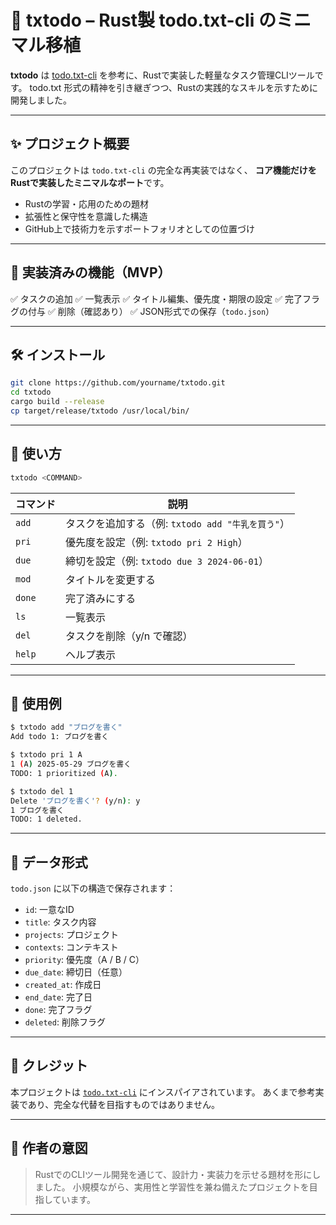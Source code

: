 # 📝 txtodo – Rust製 todo.txt-cli のミニマル移植

**txtodo** は [todo.txt-cli](https://github.com/todotxt/todo.txt-cli) を参考に、Rustで実装した軽量なタスク管理CLIツールです。
todo.txt 形式の精神を引き継ぎつつ、Rustの実践的なスキルを示すために開発しました。

---

## ✨ プロジェクト概要

このプロジェクトは `todo.txt-cli` の完全な再実装ではなく、
**コア機能だけをRustで実装したミニマルなポート**です。

- Rustの学習・応用のための題材
- 拡張性と保守性を意識した構造
- GitHub上で技術力を示すポートフォリオとしての位置づけ

---

## 🔧 実装済みの機能（MVP）

✅ タスクの追加
✅ 一覧表示
✅ タイトル編集、優先度・期限の設定
✅ 完了フラグの付与
✅ 削除（確認あり）
✅ JSON形式での保存（`todo.json`）

---

## 🛠 インストール

```bash
git clone https://github.com/yourname/txtodo.git
cd txtodo
cargo build --release
cp target/release/txtodo /usr/local/bin/
```

---

## 🚀 使い方

```bash
txtodo <COMMAND>
```

| コマンド | 説明 |
|----------|------|
| `add`    | タスクを追加する（例: `txtodo add "牛乳を買う"`） |
| `pri`    | 優先度を設定（例: `txtodo pri 2 High`） |
| `due`    | 締切を設定（例: `txtodo due 3 2024-06-01`） |
| `mod`    | タイトルを変更する |
| `done`   | 完了済みにする |
| `ls`     | 一覧表示 |
| `del`    | タスクを削除（y/n で確認） |
| `help`   | ヘルプ表示 |

---

## 🧪 使用例

```bash
$ txtodo add "ブログを書く"
Add todo 1: ブログを書く

$ txtodo pri 1 A
1 (A) 2025-05-29 ブログを書く
TODO: 1 prioritized (A).

$ txtodo del 1
Delete 'ブログを書く'? (y/n): y
1 ブログを書く
TODO: 1 deleted.
```

---

## 📁 データ形式

`todo.json` に以下の構造で保存されます：

- `id`: 一意なID
- `title`: タスク内容
- `projects`: プロジェクト
- `contexts`: コンテキスト
- `priority`: 優先度（A / B / C）
- `due_date`: 締切日（任意）
- `created_at`: 作成日
- `end_date`: 完了日
- `done`: 完了フラグ
- `deleted`: 削除フラグ

---

## 🤝 クレジット

本プロジェクトは [`todo.txt-cli`](https://github.com/todotxt/todo.txt-cli) にインスパイアされています。
あくまで参考実装であり、完全な代替を目指すものではありません。

---

## 🧠 作者の意図

> RustでのCLIツール開発を通じて、設計力・実装力を示せる題材を形にしました。
> 小規模ながら、実用性と学習性を兼ね備えたプロジェクトを目指しています。

---